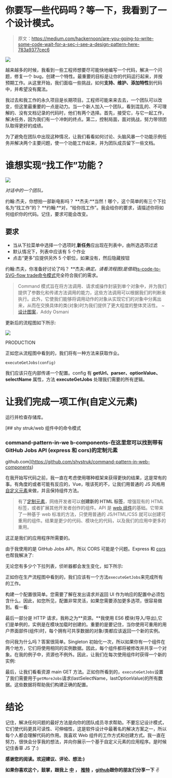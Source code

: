 # 你要写一些代码吗？等一下，我看到了一个设计模式。

> 原文：<https://medium.com/hackernoon/are-you-going-to-write-some-code-wait-for-a-sec-i-see-a-design-pattern-here-783a9377cec6>

![](img/9c98f931181b8319fe5fb67653251ffb.png)

越来越多的时候，我看到一些工程师想要尽可能快地编写一个代码，解决一个问题，修复一个 bug，创建一个特性。最重要的目标是让你的代码运行起来，并按预期工作。从这里开始，我们面临一些挑战，如何**支持、维护、添加特性**到代码中，并希望没有魔法。

我过去和我工作的永久项目是长期项目。工程师可能来来去去，一个团队可以改变，但这里最重要的一点是动力。当一个新人加入一个团队，看到混乱的、不可理解的、没有文档记录的代码时，他们有两个选择。首先，接受它，与它一起工作，解决任务，因为我们有一个冲刺的终点。第二，控制局面，面对挑战，努力带领团队取得更好的成绩。

为了避免在团队中出现这种情况，让我们看看如何讨论、头脑风暴一个功能示例任务并解决两个主要问题，使一个功能工作起来，并为团队成员留下一些文档。

# 谁想实现“找工作”功能？

![](img/98c8c0c33d3a6316f6cb66789fc64470.png)

*对话中的一个团队。*

约翰:杰夫，你想拍一部新电影吗？
**杰夫:**当然！哪个，这个简单的有三个下拉名为“找工作”的？
**约翰:**对，“给你找工作”。我会给你的要求，请描述你将如何组织你的代码。记住，要求可能会改变。

## 要求

*   当从下拉菜单中选择一个选项时,**新任务**应出现在列表中，由所选选项过滤
*   默认情况下，列表中应该有 5 个作业
*   点击“更多”应提供另外 5 个职位，如果没有，然后隐藏按钮

约翰:杰夫，你准备好讨论了吗？
**杰夫:**确定。请看流程图*(是借助*[js-code-to-SVG-flow trade](https://github.com/Bogdan-Lyashenko/js-code-to-svg-flowchart)[命令模式](https://medium.com/u/d603b362727e#commandpatternjavascript)完全符合我们的需求。

> Command 模式旨在将方法调用、请求或操作封装到单个对象中，并为我们提供了参数化和传递方法调用的能力，这些方法调用可以根据我们的判断来执行。此外，它使我们能够将调用动作的对象从实现它们的对象中分离出来，从而在交换具体的类(对象)时为我们提供了更大程度的整体灵活性。 *~* [设计图案](https://addyosmani.com/resources/essentialjsdesignpatterns/book/)，Addy Osmani

更新后的流程图如下所示:

![](img/32e999080b66f6afe2f55a520c7bc8a8.png)

PRODUCTION

正如您从流程图中看到的，我们将有一种方法来获取作业。

```
executeGetJobs(config)
```

我们应该只在内部传递一个配置。config 有 **getUrl、parser、optionValue、selectName** 属性，方法 **executeGetJobs** 处理我们需要的所有逻辑。

# 让我们完成一项工作(自定义元素)

运行并检查存储库。

[](https://github.com/shystruk/command-pattern-in-web-components) [## shy struk/web 组件中的命令模式

### command-pattern-in-we b-components-在这里您可以找到带有 GitHub Jobs API (express 和 cors)的定制元素

github.com](https://github.com/shystruk/command-pattern-in-web-components) 

在我开始写代码之前，我一直在考虑使用哪种框架来获得更快的结果，这是常有的事。有角度的或者可能有反应的，Vue，哦该死的不，让我们用普通的 JS 风格用[自定义元素](https://developers.google.com/web/fundamentals/web-components/customelements)来做，并且保持组件方法。

> 有了[定制元素](https://html.spec.whatwg.org/multipage/scripting.html#custom-elements)，网络开发者可以**创建新的 HTML 标签**，增强现有的 HTML 标签，或者扩展其他开发者创作的组件。API 是 [web 组件](http://webcomponents.org/)的基础。它带来了一种基于 web 标准的方法，只使用普通的 JS/HTML/CSS 就可以创建可重用的组件。结果是更少的代码、模块化的代码，以及我们的应用中更多的重用。

这正是我们的应用程序所需要的。

由于我使用的是 GitHub Jobs API，所以 CORS 可能是个问题。Express 和 [cors](https://www.npmjs.com/package/cors) 也帮我解决了:

无论您有多少个下拉列表，侦听器都会发生变化，如下所示:

正如你在生产流程图中看到的，我们应该有一个方法`executeGetJobs`来完成所有的工作。

构建一个配置很简单。您需要了解在发出请求并返回 UI 作为响应的配置中必须包含什么。因此，如您所见，配置非常灵活，如果您需要添加更多选项，很容易做到。看一看:

最后一部分是 HTTP 请求，我称之为**资源。**我使用 ES6 模块(导入/导出),它们是单例的，实例是在模块加载时创建的。重要的是要记住，当你使用可重用的用户界面部件(组件)时，每个拥有可共享数据的对象/类都应该返回一个新的实例。

你问我为什么吗？答案很简单。Singleton 初始化一次，所以如果你有一个组件在两个地方，它们将使用相同的实例数据。因此，每个组件都将被修改并共享一个对象。在我的例子中，资源也不例外。因此，让我们在每次使用组件时获得一个新的实例:

最后，让我们看看资源 main GET 方法。正如你所看到的，`executeGetJobs`设置了我们需要用于`getMoreJobs`请求(lastSelectName，lastOptionValue)的所有数据。这些数据将帮助我们构建正确的配置。

# 结论

记住，解决任何问题的最好方法是向你的团队成员寻求帮助。不要忘记设计模式，它们使代码更具可读性、可伸缩性，这是软件设计中最著名的解决方案之一，所以每个人都会理解代码的作用。我喜欢 Web 组件的工作方式和创建方式。我一直在努力，很快会分享我的想法，并向你展示一个基于自定义元素的应用程序。是时候记住香草 JS 了:)

**感谢您的阅读。欢迎建议、评论、想法:)**

**如果你喜欢这个，鼓掌，跟我上** [**中**](/@shystruk) **，** [**推特**](https://twitter.com/shystrukk) **，**[**github**](https://github.com/shystruk)**跟你的朋友们分享一下** ✌️